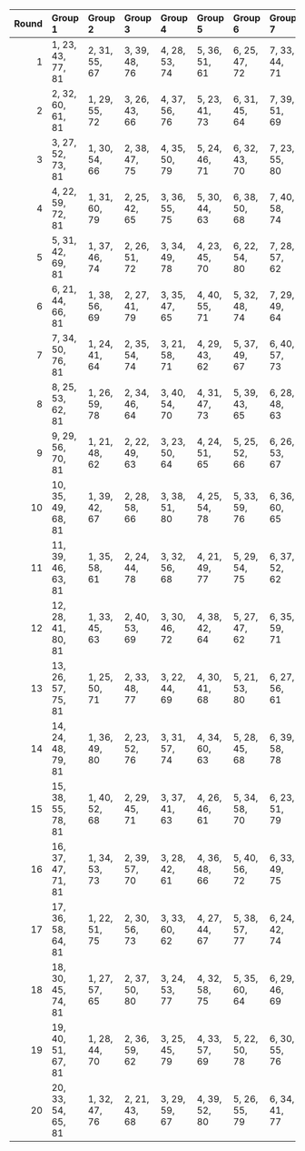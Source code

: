 |   Round | Group 1            | Group 2       | Group 3       | Group 4       | Group 5       | Group 6       | Group 7       | Group 8       | Group 9       | Group 10       | Group 11       | Group 12       | Group 13       | Group 14       | Group 15       | Group 16       | Group 17       | Group 18       | Group 19       | Group 20       |
|--------:|:-------------------|:--------------|:--------------|:--------------|:--------------|:--------------|:--------------|:--------------|:--------------|:---------------|:---------------|:---------------|:---------------|:---------------|:---------------|:---------------|:---------------|:---------------|:---------------|:---------------|
|       1 | 1, 23, 43, 77, 81  | 2, 31, 55, 67 | 3, 39, 48, 76 | 4, 28, 53, 74 | 5, 36, 51, 61 | 6, 25, 47, 72 | 7, 33, 44, 71 | 8, 24, 56, 80 | 9, 30, 59, 64 | 10, 38, 45, 62 | 11, 22, 60, 70 | 12, 35, 52, 75 | 13, 27, 46, 66 | 14, 32, 50, 63 | 15, 21, 54, 73 | 16, 29, 41, 78 | 17, 40, 49, 65 | 18, 26, 42, 68 | 19, 34, 57, 79 | 20, 37, 58, 69 |
|       2 | 2, 32, 60, 61, 81  | 1, 29, 55, 72 | 3, 26, 43, 66 | 4, 37, 56, 76 | 5, 23, 41, 73 | 6, 31, 45, 64 | 7, 39, 51, 69 | 8, 40, 59, 75 | 9, 36, 52, 78 | 10, 25, 48, 70 | 11, 33, 53, 68 | 12, 22, 46, 77 | 13, 30, 58, 67 | 14, 38, 44, 65 | 15, 27, 42, 71 | 16, 35, 57, 63 | 17, 24, 54, 62 | 18, 34, 47, 80 | 19, 21, 50, 74 | 20, 28, 49, 79 |
|       3 | 3, 27, 52, 73, 81  | 1, 30, 54, 66 | 2, 38, 47, 75 | 4, 35, 50, 79 | 5, 24, 46, 71 | 6, 32, 43, 70 | 7, 23, 55, 80 | 8, 29, 58, 63 | 9, 37, 44, 61 | 10, 21, 60, 69 | 11, 34, 51, 74 | 12, 26, 45, 65 | 13, 31, 49, 62 | 14, 39, 53, 72 | 15, 28, 59, 77 | 16, 40, 48, 64 | 17, 25, 41, 67 | 18, 33, 56, 78 | 19, 22, 42, 76 | 20, 36, 57, 68 |
|       4 | 4, 22, 59, 72, 81  | 1, 31, 60, 79 | 2, 25, 42, 65 | 3, 36, 55, 75 | 5, 30, 44, 63 | 6, 38, 50, 68 | 7, 40, 58, 74 | 8, 35, 51, 77 | 9, 24, 47, 69 | 10, 32, 52, 67 | 11, 21, 45, 76 | 12, 29, 57, 66 | 13, 37, 43, 64 | 14, 26, 41, 70 | 15, 34, 56, 62 | 16, 23, 53, 61 | 17, 33, 46, 80 | 18, 39, 49, 73 | 19, 28, 54, 71 | 20, 27, 48, 78 |
|       5 | 5, 31, 42, 69, 81  | 1, 37, 46, 74 | 2, 26, 51, 72 | 3, 34, 49, 78 | 4, 23, 45, 70 | 6, 22, 54, 80 | 7, 28, 57, 62 | 8, 36, 43, 79 | 9, 39, 60, 68 | 10, 33, 50, 73 | 11, 25, 44, 64 | 12, 30, 48, 61 | 13, 38, 52, 71 | 14, 27, 58, 76 | 15, 40, 47, 63 | 16, 24, 59, 66 | 17, 32, 55, 77 | 18, 21, 41, 75 | 19, 29, 53, 65 | 20, 35, 56, 67 |
|       6 | 6, 21, 44, 66, 81  | 1, 38, 56, 69 | 2, 27, 41, 79 | 3, 35, 47, 65 | 4, 40, 55, 71 | 5, 32, 48, 74 | 7, 29, 49, 64 | 8, 37, 42, 73 | 9, 26, 54, 63 | 10, 34, 59, 61 | 11, 23, 57, 67 | 12, 31, 53, 78 | 13, 39, 50, 77 | 14, 30, 43, 80 | 15, 36, 46, 70 | 16, 25, 51, 68 | 17, 28, 60, 76 | 18, 22, 58, 62 | 19, 33, 52, 72 | 20, 24, 45, 75 |
|       7 | 7, 34, 50, 76, 81  | 1, 24, 41, 64 | 2, 35, 54, 74 | 3, 21, 58, 71 | 4, 29, 43, 62 | 5, 37, 49, 67 | 6, 40, 57, 73 | 8, 23, 46, 68 | 9, 31, 51, 66 | 10, 39, 44, 75 | 11, 28, 56, 65 | 12, 36, 42, 63 | 13, 25, 59, 69 | 14, 33, 55, 61 | 15, 22, 52, 79 | 16, 32, 45, 80 | 17, 38, 48, 72 | 18, 27, 53, 70 | 19, 30, 60, 78 | 20, 26, 47, 77 |
|       8 | 8, 25, 53, 62, 81  | 1, 26, 59, 78 | 2, 34, 46, 64 | 3, 40, 54, 70 | 4, 31, 47, 73 | 5, 39, 43, 65 | 6, 28, 48, 63 | 7, 36, 41, 72 | 9, 33, 58, 79 | 10, 22, 56, 66 | 11, 30, 52, 77 | 12, 38, 49, 76 | 13, 29, 42, 80 | 14, 35, 45, 69 | 15, 24, 50, 67 | 16, 27, 60, 75 | 17, 21, 57, 61 | 18, 32, 51, 71 | 19, 37, 55, 68 | 20, 23, 44, 74 |
|       9 | 9, 29, 56, 70, 81  | 1, 21, 48, 62 | 2, 22, 49, 63 | 3, 23, 50, 64 | 4, 24, 51, 65 | 5, 25, 52, 66 | 6, 26, 53, 67 | 7, 27, 54, 68 | 8, 28, 55, 69 | 10, 30, 57, 71 | 11, 31, 58, 72 | 12, 32, 59, 73 | 13, 33, 41, 74 | 14, 34, 42, 75 | 15, 35, 43, 76 | 16, 36, 44, 77 | 17, 37, 45, 78 | 18, 38, 46, 79 | 19, 39, 47, 61 | 20, 40, 60, 80 |
|      10 | 10, 35, 49, 68, 81 | 1, 39, 42, 67 | 2, 28, 58, 66 | 3, 38, 51, 80 | 4, 25, 54, 78 | 5, 33, 59, 76 | 6, 36, 60, 65 | 7, 30, 47, 70 | 8, 22, 41, 61 | 9, 27, 45, 77  | 11, 24, 55, 73 | 12, 40, 44, 79 | 13, 21, 56, 63 | 14, 29, 52, 74 | 15, 37, 57, 72 | 16, 26, 50, 62 | 17, 34, 43, 71 | 18, 23, 48, 69 | 19, 31, 46, 75 | 20, 32, 53, 64 |
|      11 | 11, 39, 46, 63, 81 | 1, 35, 58, 61 | 2, 24, 44, 78 | 3, 32, 56, 68 | 4, 21, 49, 77 | 5, 29, 54, 75 | 6, 37, 52, 62 | 7, 26, 48, 73 | 8, 34, 45, 72 | 9, 25, 57, 80  | 10, 31, 41, 65 | 12, 23, 60, 71 | 13, 36, 53, 76 | 14, 28, 47, 67 | 15, 33, 51, 64 | 16, 22, 55, 74 | 17, 30, 42, 79 | 18, 40, 50, 66 | 19, 27, 43, 69 | 20, 38, 59, 70 |
|      12 | 12, 28, 41, 80, 81 | 1, 33, 45, 63 | 2, 40, 53, 69 | 3, 30, 46, 72 | 4, 38, 42, 64 | 5, 27, 47, 62 | 6, 35, 59, 71 | 7, 24, 52, 61 | 8, 32, 57, 78 | 9, 21, 55, 65  | 10, 29, 51, 76 | 11, 37, 48, 75 | 13, 34, 44, 68 | 14, 23, 49, 66 | 15, 26, 60, 74 | 16, 39, 56, 79 | 17, 31, 50, 70 | 18, 36, 54, 67 | 19, 25, 58, 77 | 20, 22, 43, 73 |
|      13 | 13, 26, 57, 75, 81 | 1, 25, 50, 71 | 2, 33, 48, 77 | 3, 22, 44, 69 | 4, 30, 41, 68 | 5, 21, 53, 80 | 6, 27, 56, 61 | 7, 35, 42, 78 | 8, 38, 60, 67 | 9, 32, 49, 72  | 10, 24, 43, 63 | 11, 29, 47, 79 | 12, 37, 51, 70 | 14, 40, 46, 62 | 15, 23, 58, 65 | 16, 31, 54, 76 | 17, 39, 59, 74 | 18, 28, 52, 64 | 19, 36, 45, 73 | 20, 34, 55, 66 |
|      14 | 14, 24, 48, 79, 81 | 1, 36, 49, 80 | 2, 23, 52, 76 | 3, 31, 57, 74 | 4, 34, 60, 63 | 5, 28, 45, 68 | 6, 39, 58, 78 | 7, 25, 43, 75 | 8, 33, 47, 66 | 9, 22, 53, 71  | 10, 40, 42, 77 | 11, 38, 54, 61 | 12, 27, 50, 72 | 13, 35, 55, 70 | 15, 32, 41, 69 | 16, 21, 46, 67 | 17, 29, 44, 73 | 18, 37, 59, 65 | 19, 26, 56, 64 | 20, 30, 51, 62 |
|      15 | 15, 38, 55, 78, 81 | 1, 40, 52, 68 | 2, 29, 45, 71 | 3, 37, 41, 63 | 4, 26, 46, 61 | 5, 34, 58, 70 | 6, 23, 51, 79 | 7, 31, 56, 77 | 8, 39, 54, 64 | 9, 28, 50, 75  | 10, 36, 47, 74 | 11, 27, 59, 80 | 12, 33, 43, 67 | 13, 22, 48, 65 | 14, 25, 60, 73 | 16, 30, 49, 69 | 17, 35, 53, 66 | 18, 24, 57, 76 | 19, 32, 44, 62 | 20, 21, 42, 72 |
|      16 | 16, 37, 47, 71, 81 | 1, 34, 53, 73 | 2, 39, 57, 70 | 3, 28, 42, 61 | 4, 36, 48, 66 | 5, 40, 56, 72 | 6, 33, 49, 75 | 7, 22, 45, 67 | 8, 30, 50, 65 | 9, 38, 43, 74  | 10, 27, 55, 64 | 11, 35, 41, 62 | 12, 24, 58, 68 | 13, 32, 54, 79 | 14, 21, 51, 78 | 15, 31, 44, 80 | 17, 26, 52, 69 | 18, 29, 60, 77 | 19, 23, 59, 63 | 20, 25, 46, 76 |
|      17 | 17, 36, 58, 64, 81 | 1, 22, 51, 75 | 2, 30, 56, 73 | 3, 33, 60, 62 | 4, 27, 44, 67 | 5, 38, 57, 77 | 6, 24, 42, 74 | 7, 32, 46, 65 | 8, 21, 52, 70 | 9, 40, 41, 76  | 10, 37, 53, 79 | 11, 26, 49, 71 | 12, 34, 54, 69 | 13, 23, 47, 78 | 14, 31, 59, 68 | 15, 39, 45, 66 | 16, 28, 43, 72 | 18, 25, 55, 63 | 19, 35, 48, 80 | 20, 29, 50, 61 |
|      18 | 18, 30, 45, 74, 81 | 1, 27, 57, 65 | 2, 37, 50, 80 | 3, 24, 53, 77 | 4, 32, 58, 75 | 5, 35, 60, 64 | 6, 29, 46, 69 | 7, 21, 59, 79 | 8, 26, 44, 76 | 9, 34, 48, 67  | 10, 23, 54, 72 | 11, 40, 43, 78 | 12, 39, 55, 62 | 13, 28, 51, 73 | 14, 36, 56, 71 | 15, 25, 49, 61 | 16, 33, 42, 70 | 17, 22, 47, 68 | 19, 38, 41, 66 | 20, 31, 52, 63 |
|      19 | 19, 40, 51, 67, 81 | 1, 28, 44, 70 | 2, 36, 59, 62 | 3, 25, 45, 79 | 4, 33, 57, 69 | 5, 22, 50, 78 | 6, 30, 55, 76 | 7, 38, 53, 63 | 8, 27, 49, 74 | 9, 35, 46, 73  | 10, 26, 58, 80 | 11, 32, 42, 66 | 12, 21, 47, 64 | 13, 24, 60, 72 | 14, 37, 54, 77 | 15, 29, 48, 68 | 16, 34, 52, 65 | 17, 23, 56, 75 | 18, 31, 43, 61 | 20, 39, 41, 71 |
|      20 | 20, 33, 54, 65, 81 | 1, 32, 47, 76 | 2, 21, 43, 68 | 3, 29, 59, 67 | 4, 39, 52, 80 | 5, 26, 55, 79 | 6, 34, 41, 77 | 7, 37, 60, 66 | 8, 31, 48, 71 | 9, 23, 42, 62  | 10, 28, 46, 78 | 11, 36, 50, 69 | 12, 25, 56, 74 | 13, 40, 45, 61 | 14, 22, 57, 64 | 15, 30, 53, 75 | 16, 38, 58, 73 | 17, 27, 51, 63 | 18, 35, 44, 72 | 19, 24, 49, 70 |